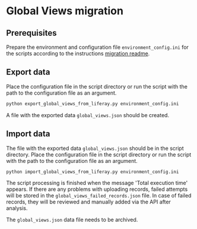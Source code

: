 # Global Views migration

## Prerequisites

Prepare the environment and configuration file `environment_config.ini` for the scripts according to the instructions [migration readme](../../README.md).

## Export data

Place the configuration file in the script directory or run the script with the path to the configuration file as an argument.

```sh
python export_global_views_from_liferay.py environment_config.ini
```

A file with the exported data `global_views.json` should be created.

## Import data

The file with the exported data `global_views.json` should be in the script directory.
Place the configuration file in the script directory or run the script with the path to the configuration file as an argument.

```sh
python import_global_views_from_liferay.py environment_config.ini
```

The script processing is finished when the message 'Total execution time' appears.
If there are any problems with uploading records, failed attempts will be stored in the `global_views_failed_records.json` file.
In case of failed records, they will be reviewed and manually added via the API after analysis.

The `global_views.json` data file needs to be archived.
